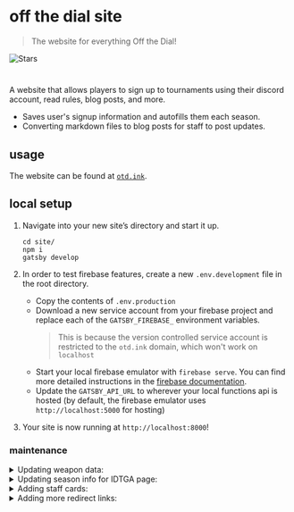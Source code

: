 # off the dial site

> The website for everything Off the Dial!

![Stars][stars-shield]

# <!-- ![Banner](banner.png) -->

A website that allows players to sign up to tournaments using their discord account, read rules, blog posts, and more.

- Saves user's signup information and autofills them each season.
- Converting markdown files to blog posts for staff to post updates.

## usage

The website can be found at [`otd.ink`](https://otd.ink).

## local setup

1. Navigate into your new site’s directory and start it up.

   ```shell
   cd site/
   npm i
   gatsby develop
   ```

2. In order to test firebase features, create a new `.env.development` file in the root directory.

   - Copy the contents of `.env.production`
   - Download a new service account from your firebase project and replace each of the `GATSBY_FIREBASE_` environment variables.
     > This is because the version controlled service account is restricted to the `otd.ink` domain, which won't work on `localhost`
   - Start your local firebase emulator with `firebase serve`. You can find more detailed instructions in the [firebase documentation](https://firebase.google.com/docs/emulator-suite).
   - Update the `GATSBY_API_URL` to wherever your local functions api is hosted (by default, the firebase emulator uses `http://localhost:5000` for hosting)

3. Your site is now running at `http://localhost:8000`!

### maintenance

<details><summary>Updating weapon data:</summary>

> - Navigate to https://github.com/offthedial/site/blob/HEAD/src/components/weapons.js. This is where the weapon data is stored.
> - All images / data is linked to from sendou.ink. Inside the file, you will see a link to the corresponding `weapon.json` file.
> - Copy and paste the json data into the file under the `importedWeapons` variable.
> - Delete all non `MAIN_` weapon keys.
> - Image links are automatically generated based on weapon keys. You are finished.

</details>
<details><summary>Updating season info for IDTGA page:</summary>

> - Navigate to https://github.com/offthedial/site/blob/HEAD/src/pages/idtga/info.mdx. This is where the season info is stored.
> - The frontmatter has one `hidden:` field. If you do not have any season info to show, you can choose to hide the Season Info tab all together.
> - Modify the markdown content until you are satisfied.

</details>
<details><summary>Adding staff cards:</summary>

> - Navigate to https://github.com/offthedial/site/blob/HEAD/src/pages/staff.md. This is the staff page.
> - Each staff card is contained within a `Card` component, duplicate one of the existing cards and modify the properties and content until you are satsified.
> - Make sure all staff cards are always placed above the comment, you'll see.

</details>
<details><summary>Adding more redirect links:</summary>

> - Navigate to https://github.com/offthedial/site/blob/master/gatsby-node.js. This is where the redirect pages are generated.
> - You will see a function called `createRedirectPages` that includes a list of redirects.
> - Add an entry to the list with the redirect that you want.

</details>

<!-- markdown links & imgs -->

[stars-shield]: https://img.shields.io/github/stars/offthedial/site.svg?style=social
